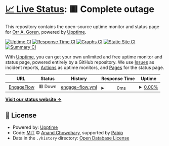 # [📈 Live Status](https://demo.upptime.js.org): <!--live status--> **🟥 Complete outage**

This repository contains the open-source uptime monitor and status page for [Orr A. Goren](https://demo.upptime.js.org), powered by [Upptime](https://github.com/upptime/upptime).

[![Uptime CI](https://github.com/orrgorenn/engage-flow-crm-backend/workflows/Uptime%20CI/badge.svg)](https://github.com/orrgorenn/engage-flow-crm-backend/actions?query=workflow%3A%22Uptime+CI%22)
[![Response Time CI](https://github.com/orrgorenn/engage-flow-crm-backend/workflows/Response%20Time%20CI/badge.svg)](https://github.com/orrgorenn/engage-flow-crm-backend/actions?query=workflow%3A%22Response+Time+CI%22)
[![Graphs CI](https://github.com/orrgorenn/engage-flow-crm-backend/workflows/Graphs%20CI/badge.svg)](https://github.com/orrgorenn/engage-flow-crm-backend/actions?query=workflow%3A%22Graphs+CI%22)
[![Static Site CI](https://github.com/orrgorenn/engage-flow-crm-backend/workflows/Static%20Site%20CI/badge.svg)](https://github.com/orrgorenn/engage-flow-crm-backend/actions?query=workflow%3A%22Static+Site+CI%22)
[![Summary CI](https://github.com/orrgorenn/engage-flow-crm-backend/workflows/Summary%20CI/badge.svg)](https://github.com/orrgorenn/engage-flow-crm-backend/actions?query=workflow%3A%22Summary+CI%22)

With [Upptime](https://upptime.js.org), you can get your own unlimited and free uptime monitor and status page, powered entirely by a GitHub repository. We use [Issues](https://github.com/orrgorenn/engage-flow-crm-backend/issues) as incident reports, [Actions](https://github.com/orrgorenn/engage-flow-crm-backend/actions) as uptime monitors, and [Pages](https://demo.upptime.js.org) for the status page.

<!--start: status pages-->
<!-- This summary is generated by Upptime (https://github.com/upptime/upptime) -->
<!-- Do not edit this manually, your changes will be overwritten -->
<!-- prettier-ignore -->
| URL | Status | History | Response Time | Uptime |
| --- | ------ | ------- | ------------- | ------ |
| <img alt="" src="https://icons.duckduckgo.com/ip3/crm.orrgoren.com.ico" height="13"> [EngageFlow](https://crm.orrgoren.com) | 🟥 Down | [engage-flow.yml](https://github.com/orrgorenn/engageflow-uptime/commits/HEAD/history/engage-flow.yml) | <details><summary><img alt="Response time graph" src="./graphs/engage-flow/response-time-week.png" height="20"> 0ms</summary><br><a href="https://orrgorenn.github.io/engageflow-uptime/history/engage-flow"><img alt="Response time 384" src="https://img.shields.io/endpoint?url=https%3A%2F%2Fraw.githubusercontent.com%2Forrgorenn%2Fengageflow-uptime%2FHEAD%2Fapi%2Fengage-flow%2Fresponse-time.json"></a><br><a href="https://orrgorenn.github.io/engageflow-uptime/history/engage-flow"><img alt="24-hour response time 0" src="https://img.shields.io/endpoint?url=https%3A%2F%2Fraw.githubusercontent.com%2Forrgorenn%2Fengageflow-uptime%2FHEAD%2Fapi%2Fengage-flow%2Fresponse-time-day.json"></a><br><a href="https://orrgorenn.github.io/engageflow-uptime/history/engage-flow"><img alt="7-day response time 0" src="https://img.shields.io/endpoint?url=https%3A%2F%2Fraw.githubusercontent.com%2Forrgorenn%2Fengageflow-uptime%2FHEAD%2Fapi%2Fengage-flow%2Fresponse-time-week.json"></a><br><a href="https://orrgorenn.github.io/engageflow-uptime/history/engage-flow"><img alt="30-day response time 0" src="https://img.shields.io/endpoint?url=https%3A%2F%2Fraw.githubusercontent.com%2Forrgorenn%2Fengageflow-uptime%2FHEAD%2Fapi%2Fengage-flow%2Fresponse-time-month.json"></a><br><a href="https://orrgorenn.github.io/engageflow-uptime/history/engage-flow"><img alt="1-year response time 384" src="https://img.shields.io/endpoint?url=https%3A%2F%2Fraw.githubusercontent.com%2Forrgorenn%2Fengageflow-uptime%2FHEAD%2Fapi%2Fengage-flow%2Fresponse-time-year.json"></a></details> | <details><summary><a href="https://orrgorenn.github.io/engageflow-uptime/history/engage-flow">0.00%</a></summary><a href="https://orrgorenn.github.io/engageflow-uptime/history/engage-flow"><img alt="All-time uptime 22.42%" src="https://img.shields.io/endpoint?url=https%3A%2F%2Fraw.githubusercontent.com%2Forrgorenn%2Fengageflow-uptime%2FHEAD%2Fapi%2Fengage-flow%2Fuptime.json"></a><br><a href="https://orrgorenn.github.io/engageflow-uptime/history/engage-flow"><img alt="24-hour uptime 0.00%" src="https://img.shields.io/endpoint?url=https%3A%2F%2Fraw.githubusercontent.com%2Forrgorenn%2Fengageflow-uptime%2FHEAD%2Fapi%2Fengage-flow%2Fuptime-day.json"></a><br><a href="https://orrgorenn.github.io/engageflow-uptime/history/engage-flow"><img alt="7-day uptime 0.00%" src="https://img.shields.io/endpoint?url=https%3A%2F%2Fraw.githubusercontent.com%2Forrgorenn%2Fengageflow-uptime%2FHEAD%2Fapi%2Fengage-flow%2Fuptime-week.json"></a><br><a href="https://orrgorenn.github.io/engageflow-uptime/history/engage-flow"><img alt="30-day uptime 1.38%" src="https://img.shields.io/endpoint?url=https%3A%2F%2Fraw.githubusercontent.com%2Forrgorenn%2Fengageflow-uptime%2FHEAD%2Fapi%2Fengage-flow%2Fuptime-month.json"></a><br><a href="https://orrgorenn.github.io/engageflow-uptime/history/engage-flow"><img alt="1-year uptime 22.42%" src="https://img.shields.io/endpoint?url=https%3A%2F%2Fraw.githubusercontent.com%2Forrgorenn%2Fengageflow-uptime%2FHEAD%2Fapi%2Fengage-flow%2Fuptime-year.json"></a></details>

<!--end: status pages-->

[**Visit our status website →**](https://demo.upptime.js.org)

## 📄 License

- Powered by: [Upptime](https://github.com/upptime/upptime)
- Code: [MIT](./LICENSE) © [Anand Chowdhary](https://anandchowdhary.com), supported by [Pabio](https://pabio.com)
- Data in the `./history` directory: [Open Database License](https://opendatacommons.org/licenses/odbl/1-0/)
